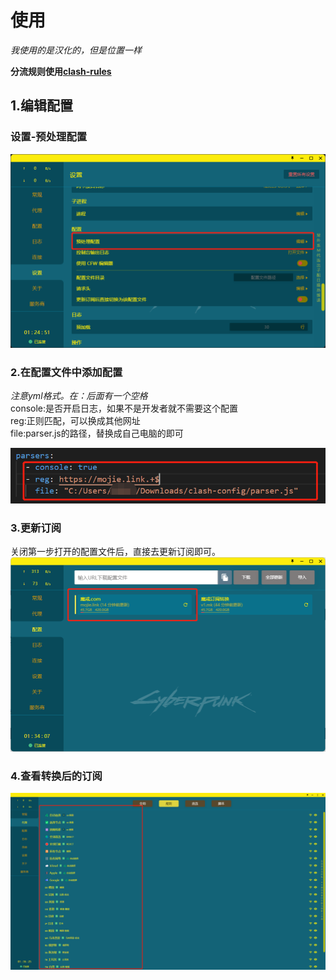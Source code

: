# 使用

*我使用的是汉化的，但是位置一样*

**分流规则使用[clash-rules](https://github.com/Loyalsoldier/clash-rules)**

## 1.编辑配置

### 设置-预处理配置

![打开编辑](./resources/打开编辑.png)

### 2.在配置文件中添加配置

*注意yml格式。在：后面有一个空格*  
console:是否开启日志，如果不是开发者就不需要这个配置  
reg:正则匹配，可以换成其他网址  
file:parser.js的路径，替换成自己电脑的即可  

![编辑配置](./resources/编辑配置.png)

### 3.更新订阅

关闭第一步打开的配置文件后，直接去更新订阅即可。
![更新订阅](./resources/更新订阅.png)

### 4.查看转换后的订阅

![处理成功的订阅分组](./resources/处理成功的订阅分组.png)